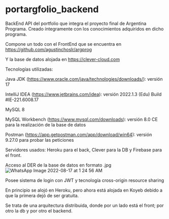 # portargfolio_backend

BackEnd API del portfolio que integra el proyecto final de Argentina Programa.
Creado íntegramente con los conocimientos adquiridos en dicho programa.

Compone un todo con el FrontEnd que se encuentra en https://github.com/agustinchoslr/argprog

Y la base de datos alojada en https://clever-cloud.com

Tecnologías utilizadas:

Java JDK (https://www.oracle.com/java/technologies/downloads/): versión 17

IntelliJ IDEA (https://www.jetbrains.com/idea): versión 2022.1.3 (Edu) Build #IE-221.6008.17

MySQL 8

MySQL Workbench (https://www.mysql.com/downloads): versión 8.0 CE para la realización de la base de datos

Postman (https://app.getpostman.com/app/download/win64): versión 9.27.0 para probar las peticiones

Servidores usados: Heroku para el back, Clever para la DB y Firebase para el front.

Acceso al DER de la base de datos en formato .jpg
![WhatsApp Image 2022-08-17 at 1 24 56 AM](https://user-images.githubusercontent.com/304371/199145567-5520535e-ac02-4037-8f29-f794154780e5.jpeg)


Posee sistema de login con JWT y tecnología cross-origin resource sharing

En principio se alojó en Heroku, pero ahora está alojada en Koyeb debido a que la primera dejó de ser gratuita.

Se trata de una arquitectura distribuida, donde por un lado está el front; por otro la db y por otro el backend.
